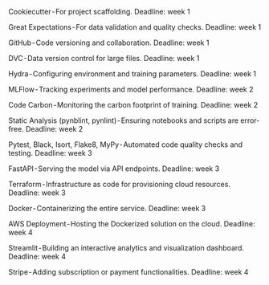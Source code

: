 Cookiecutter - For project scaffolding.
Deadline: week 1

Great Expectations - For data validation and quality checks.
Deadline: week 1

GitHub - Code versioning and collaboration.
Deadline: week 1

DVC - Data version control for large files.
Deadline: week 1

Hydra - Configuring environment and training parameters.
Deadline: week 1

MLFlow - Tracking experiments and model performance.
Deadline: week 2

Code Carbon - Monitoring the carbon footprint of training.
Deadline: week 2

Static Analysis (pynblint, pynlint) - Ensuring notebooks and scripts are error-free.
Deadline: week 2

Pytest, Black, Isort, Flake8, MyPy - Automated code quality checks and testing.
Deadline: week 3

FastAPI - Serving the model via API endpoints.
Deadline: week 3

Terraform - Infrastructure as code for provisioning cloud resources.
Deadline: week 3

Docker - Containerizing the entire service.
Deadline: week 3

AWS Deployment - Hosting the Dockerized solution on the cloud.
Deadline: week 4

Streamlit - Building an interactive analytics and visualization dashboard.
Deadline: week 4

Stripe - Adding subscription or payment functionalities.
Deadline: week 4